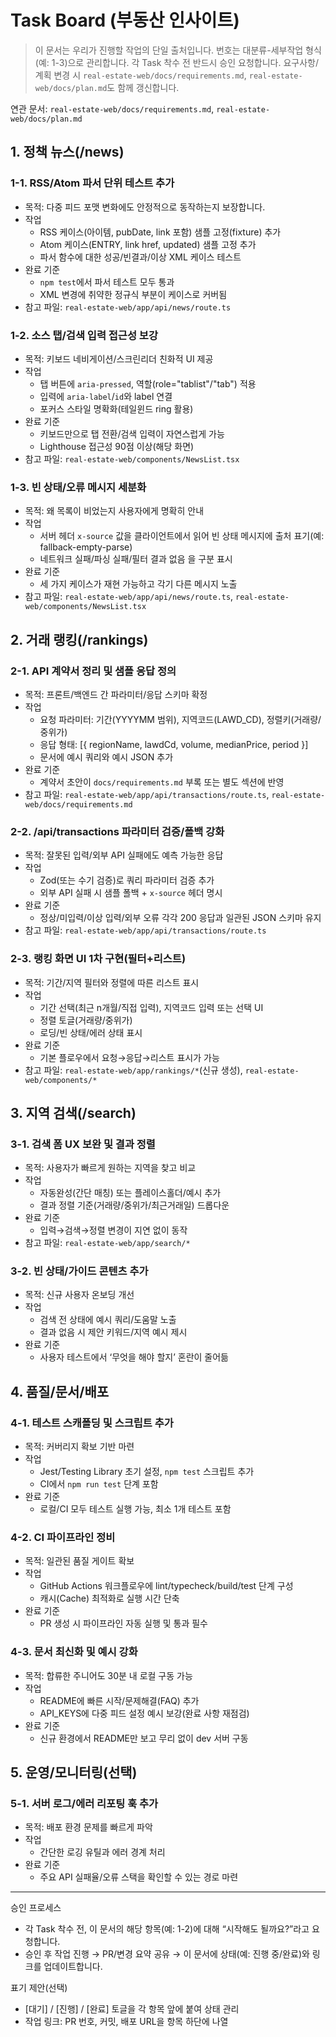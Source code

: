 # Task Board (부동산 인사이트)

> 이 문서는 우리가 진행할 작업의 단일 출처입니다. 번호는 대분류-세부작업 형식(예: 1-3)으로 관리합니다. 각 Task 착수 전 반드시 승인 요청합니다. 요구사항/계획 변경 시 `real-estate-web/docs/requirements.md`, `real-estate-web/docs/plan.md`도 함께 갱신합니다.

연관 문서: `real-estate-web/docs/requirements.md`, `real-estate-web/docs/plan.md`

## 1. 정책 뉴스(/news)

### 1-1. RSS/Atom 파서 단위 테스트 추가
- 목적: 다중 피드 포맷 변화에도 안정적으로 동작하는지 보장합니다.
- 작업
  - RSS 케이스(아이템, pubDate, link 포함) 샘플 고정(fixture) 추가
  - Atom 케이스(ENTRY, link href, updated) 샘플 고정 추가
  - 파서 함수에 대한 성공/빈결과/이상 XML 케이스 테스트
- 완료 기준
  - `npm test`에서 파서 테스트 모두 통과
  - XML 변경에 취약한 정규식 부분이 케이스로 커버됨
- 참고 파일: `real-estate-web/app/api/news/route.ts`

### 1-2. 소스 탭/검색 입력 접근성 보강
- 목적: 키보드 네비게이션/스크린리더 친화적 UI 제공
- 작업
  - 탭 버튼에 `aria-pressed`, 역할(role="tablist"/"tab") 적용
  - 입력에 `aria-label`/`id`와 label 연결
  - 포커스 스타일 명확화(테일윈드 ring 활용)
- 완료 기준
  - 키보드만으로 탭 전환/검색 입력이 자연스럽게 가능
  - Lighthouse 접근성 90점 이상(해당 화면)
- 참고 파일: `real-estate-web/components/NewsList.tsx`

### 1-3. 빈 상태/오류 메시지 세분화
- 목적: 왜 목록이 비었는지 사용자에게 명확히 안내
- 작업
  - 서버 헤더 `x-source` 값을 클라이언트에서 읽어 빈 상태 메시지에 출처 표기(예: fallback-empty-parse)
  - 네트워크 실패/파싱 실패/필터 결과 없음 을 구분 표시
- 완료 기준
  - 세 가지 케이스가 재현 가능하고 각기 다른 메시지 노출
- 참고 파일: `real-estate-web/app/api/news/route.ts`, `real-estate-web/components/NewsList.tsx`

## 2. 거래 랭킹(/rankings)

### 2-1. API 계약서 정리 및 샘플 응답 정의
- 목적: 프론트/백엔드 간 파라미터/응답 스키마 확정
- 작업
  - 요청 파라미터: 기간(YYYYMM 범위), 지역코드(LAWD_CD), 정렬키(거래량/중위가)
  - 응답 형태: [{ regionName, lawdCd, volume, medianPrice, period }]
  - 문서에 예시 쿼리와 예시 JSON 추가
- 완료 기준
  - 계약서 초안이 `docs/requirements.md` 부록 또는 별도 섹션에 반영
- 참고 파일: `real-estate-web/app/api/transactions/route.ts`, `real-estate-web/docs/requirements.md`

### 2-2. /api/transactions 파라미터 검증/폴백 강화
- 목적: 잘못된 입력/외부 API 실패에도 예측 가능한 응답
- 작업
  - Zod(또는 수기 검증)로 쿼리 파라미터 검증 추가
  - 외부 API 실패 시 샘플 폴백 + `x-source` 헤더 명시
- 완료 기준
  - 정상/미입력/이상 입력/외부 오류 각각 200 응답과 일관된 JSON 스키마 유지
- 참고 파일: `real-estate-web/app/api/transactions/route.ts`

### 2-3. 랭킹 화면 UI 1차 구현(필터+리스트)
- 목적: 기간/지역 필터와 정렬에 따른 리스트 표시
- 작업
  - 기간 선택(최근 n개월/직접 입력), 지역코드 입력 또는 선택 UI
  - 정렬 토글(거래량/중위가)
  - 로딩/빈 상태/에러 상태 표시
- 완료 기준
  - 기본 플로우에서 요청→응답→리스트 표시가 가능
- 참고 파일: `real-estate-web/app/rankings/*`(신규 생성), `real-estate-web/components/*`

## 3. 지역 검색(/search)

### 3-1. 검색 폼 UX 보완 및 결과 정렬
- 목적: 사용자가 빠르게 원하는 지역을 찾고 비교
- 작업
  - 자동완성(간단 매칭) 또는 플레이스홀더/예시 추가
  - 결과 정렬 기준(거래량/중위가/최근거래일) 드롭다운
- 완료 기준
  - 입력→검색→정렬 변경이 지연 없이 동작
- 참고 파일: `real-estate-web/app/search/*`

### 3-2. 빈 상태/가이드 콘텐츠 추가
- 목적: 신규 사용자 온보딩 개선
- 작업
  - 검색 전 상태에 예시 쿼리/도움말 노출
  - 결과 없음 시 제안 키워드/지역 예시 제시
- 완료 기준
  - 사용자 테스트에서 ‘무엇을 해야 할지’ 혼란이 줄어듦

## 4. 품질/문서/배포

### 4-1. 테스트 스캐폴딩 및 스크립트 추가
- 목적: 커버리지 확보 기반 마련
- 작업
  - Jest/Testing Library 초기 설정, `npm test` 스크립트 추가
  - CI에서 `npm run test` 단계 포함
- 완료 기준
  - 로컬/CI 모두 테스트 실행 가능, 최소 1개 테스트 포함

### 4-2. CI 파이프라인 정비
- 목적: 일관된 품질 게이트 확보
- 작업
  - GitHub Actions 워크플로우에 lint/typecheck/build/test 단계 구성
  - 캐시(Cache) 최적화로 실행 시간 단축
- 완료 기준
  - PR 생성 시 파이프라인 자동 실행 및 통과 필수

### 4-3. 문서 최신화 및 예시 강화
- 목적: 합류한 주니어도 30분 내 로컬 구동 가능
- 작업
  - README에 빠른 시작/문제해결(FAQ) 추가
  - API_KEYS에 다중 피드 설정 예시 보강(완료 사항 재점검)
- 완료 기준
  - 신규 환경에서 README만 보고 무리 없이 dev 서버 구동

## 5. 운영/모니터링(선택)

### 5-1. 서버 로그/에러 리포팅 훅 추가
- 목적: 배포 환경 문제를 빠르게 파악
- 작업
  - 간단한 로깅 유틸과 에러 경계 처리
- 완료 기준
  - 주요 API 실패율/오류 스택을 확인할 수 있는 경로 마련

---

승인 프로세스
- 각 Task 착수 전, 이 문서의 해당 항목(예: 1-2)에 대해 “시작해도 될까요?”라고 요청합니다.
- 승인 후 작업 진행 → PR/변경 요약 공유 → 이 문서에 상태(예: 진행 중/완료)와 링크를 업데이트합니다.

표기 제안(선택)
- [대기] / [진행] / [완료] 토글을 각 항목 앞에 붙여 상태 관리
- 작업 링크: PR 번호, 커밋, 배포 URL을 항목 하단에 나열
